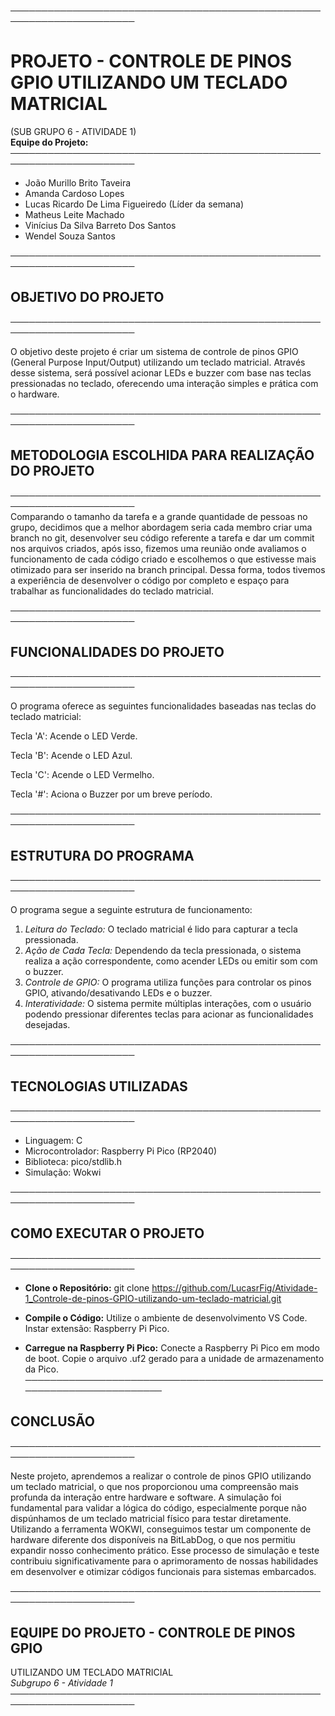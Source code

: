 ──────────────────────────────────────────────────────────────────────  
# PROJETO - CONTROLE DE PINOS GPIO UTILIZANDO UM TECLADO MATRICIAL  
(SUB GRUPO 6 - ATIVIDADE 1)  
**Equipe do Projeto:** 
──────────────────────────────────────────────────────────────────────

- João Murillo Brito Taveira  
- Amanda Cardoso Lopes  
- Lucas Ricardo De Lima Figueiredo (Líder da semana)  
- Matheus Leite Machado  
- Vinícius Da Silva Barreto Dos Santos  
- Wendel Souza Santos  

──────────────────────────────────────────────────────────────────────  
## OBJETIVO DO PROJETO  
──────────────────────────────────────────────────────────────────────  

O objetivo deste projeto é criar um sistema de controle de pinos GPIO (General Purpose Input/Output) utilizando um teclado matricial. Através desse sistema, será possível acionar LEDs e buzzer com base nas teclas pressionadas no teclado, oferecendo uma interação simples e prática com o hardware. 

──────────────────────────────────────────────────────────────────────  
## METODOLOGIA ESCOLHIDA PARA REALIZAÇÃO DO PROJETO
──────────────────────────────────────────────────────────────────────  
Comparando o tamanho da tarefa e a grande quantidade de pessoas no grupo, decidimos que a melhor abordagem seria cada membro criar uma branch no git, desenvolver seu código referente a tarefa e dar um commit nos arquivos criados, após isso, fizemos uma reunião onde avaliamos o funcionamento de cada código criado e escolhemos o que estivesse mais otimizado para ser inserido na branch principal. Dessa forma, todos tivemos a experiência de desenvolver o código por completo e espaço para trabalhar as funcionalidades do teclado matricial.

──────────────────────────────────────────────────────────────────────  
## FUNCIONALIDADES DO PROJETO  
──────────────────────────────────────────────────────────────────────  

O programa oferece as seguintes funcionalidades baseadas nas teclas do teclado matricial:

Tecla 'A': Acende o LED Verde.

Tecla 'B': Acende o LED Azul.

Tecla 'C': Acende o LED Vermelho.

Tecla '#': Aciona o Buzzer por um breve período.

──────────────────────────────────────────────────────────────────────  
## ESTRUTURA DO PROGRAMA  
──────────────────────────────────────────────────────────────────────  

O programa segue a seguinte estrutura de funcionamento:

1. *Leitura do Teclado:* O teclado matricial é lido para capturar a tecla pressionada.  
2. *Ação de Cada Tecla:* Dependendo da tecla pressionada, o sistema realiza a ação correspondente, como acender LEDs ou emitir som com o buzzer.  
3. *Controle de GPIO:* O programa utiliza funções para controlar os pinos GPIO, ativando/desativando LEDs e o buzzer.  
4. *Interatividade:* O sistema permite múltiplas interações, com o usuário podendo pressionar diferentes teclas para acionar as funcionalidades desejadas.

──────────────────────────────────────────────────────────────────────  
## TECNOLOGIAS UTILIZADAS  
──────────────────────────────────────────────────────────────────────  
- Linguagem: C
- Microcontrolador: Raspberry Pi Pico (RP2040)
- Biblioteca: pico/stdlib.h
- Simulação: Wokwi

──────────────────────────────────────────────────────────────────────  
## COMO EXECUTAR O PROJETO
──────────────────────────────────────────────────────────────────────  
- **Clone o Repositório:**
  git clone https://github.com/LucasrFig/Atividade-1_Controle-de-pinos-GPIO-utilizando-um-teclado-matricial.git

- **Compile o Código:**
  Utilize o ambiente de desenvolvimento VS Code. 
  Instar extensão: Raspberry Pi Pico.

- **Carregue na Raspberry Pi Pico:**
  Conecte a Raspberry Pi Pico em modo de boot.
  Copie o arquivo .uf2 gerado para a unidade de armazenamento da Pico.
──────────────────────────────────────────────────────────────────────  
## CONCLUSÃO  
──────────────────────────────────────────────────────────────────────  

Neste projeto, aprendemos a realizar o controle de pinos GPIO utilizando um teclado matricial, o que nos proporcionou uma compreensão mais profunda da interação entre hardware e software. A simulação foi fundamental para validar a lógica do código, especialmente porque não dispúnhamos de um teclado matricial físico para testar diretamente. Utilizando a ferramenta WOKWI, conseguimos testar um componente de hardware diferente dos disponíveis na BitLabDog, o que nos permitiu expandir nosso conhecimento prático. Esse processo de simulação e teste contribuiu significativamente para o aprimoramento de nossas habilidades em desenvolver e otimizar códigos funcionais para sistemas embarcados.  

──────────────────────────────────────────────────────────────────────  
## EQUIPE DO PROJETO - CONTROLE DE PINOS GPIO  
UTILIZANDO UM TECLADO MATRICIAL  
*Subgrupo 6 - Atividade 1*  
──────────────────────────────────────────────────────────────────────
